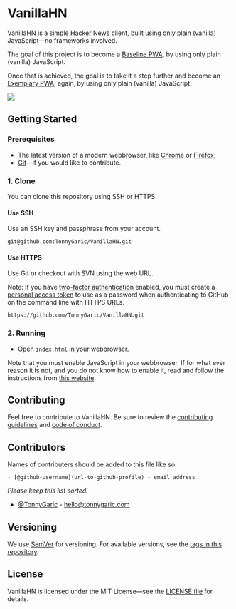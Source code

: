 # VanillaHN
VanillaHN is a simple [Hacker News](https://news.ycombinator.com/) client, built using only plain (vanilla) JavaScript—no frameworks involved.

The goal of this project is to become a [Baseline PWA](https://developers.google.com/web/progressive-web-apps/checklist#baseline), by using only plain (vanilla) JavaScript.

Once that is achieved, the goal is to take it a step further and become an [Exemplary PWA](https://developers.google.com/web/progressive-web-apps/checklist#exemplary), again, by using only plain (vanilla) JavaScript.

![](https://tonnygaric.com/content/3-projects/vanillahn/vanillahn-cover.png)

## Getting Started
### Prerequisites
- The latest version of a modern webbrowser, like [Chrome](https://www.google.com/chrome/) or [Firefox](https://www.mozilla.org/en-US/firefox/new/);
- [Git](https://git-scm.com/)—if you would like to contribute.

### 1. Clone
You can clone this repository using SSH or HTTPS.

#### Use SSH
Use an SSH key and passphrase from your account.
```
git@github.com:TonnyGaric/VanillaHN.git
```

#### Use HTTPS
Use Git or checkout with SVN using the web URL.

Note: If you have [two-factor authentication](https://help.github.com/articles/securing-your-account-with-two-factor-authentication-2fa/) enabled, you must create a [personal access token](https://help.github.com/articles/creating-a-personal-access-token-for-the-command-line/) to use as a password when authenticating to GitHub on the command line with HTTPS URLs.

```
https://github.com/TonnyGaric/VanillaHN.git
```

### 2. Running
- Open `index.html` in your webbrowser.

Note that you must enable JavaScript in your webbrowser. If for what ever reason it is not, and you do not know how to enable it, read and follow the instructions from [this website](https://www.enable-javascript.com/).

## Contributing
Feel free to contribute to VanillaHN. Be sure to review the [contributing guidelines](https://github.com/TonnyGaric/VanillaHN/blob/master/CONTRIBUTING.md) and [code of conduct](https://github.com/TonnyGaric/VanillaHN/blob/master/CODE_OF_CONDUCT.md).

## Contributors
Names of contributers should be added to this file like so:
```
- [@github-username](url-to-github-profile) - email address
```

*Please keep this list sorted.*

- [@TonnyGaric](https://github.com/TonnyGaric) - hello@tonnygaric.com

## Versioning
We use [SemVer](https://semver.org/) for versioning. For available versions, see the [tags in this repository](https://github.com/TonnyGaric/VanillaHN/tags).

## License
VanillaHN is licensed under the MIT License—see the [LICENSE file](https://github.com/TonnyGaric/VanillaHN/blob/master/LICENSE) for details.
